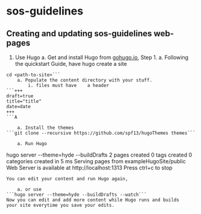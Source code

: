 sos-guidelines
==============

## Creating and updating sos-guidelines web-pages

1. Use Hugo 
	a. Get and install Hugo from
[gohugo.io](http://gohugo.io/overview/quickstart/), Step 1.
	a. Following the quickstart Guide, have hugo create a site    
```hugo new site <path-to-site>    
cd <path-to-site>```
	a. Populate the content directory with your stuff.
		i. files must have    a header    
```+++ 
draft=true
title="title"
date=date
+++
```A

	a. Install the themes
```git clone --recursive https://github.com/spf13/hugoThemes themes```

	a. Run Hugo
```
hugo server --theme=hyde --buildDrafts
2 pages created
0 tags created
0 categories created
in 5 ms
Serving pages from exampleHugoSite/public
Web Server is available at http://localhost:1313
Press ctrl+c to stop
```
You can edit your content and run Hugo again, 

	a. or use 
```hugo server --theme=hyde --buildDrafts --watch```
Now you can edit and add more content while Hugo runs and builds
your site everytime you save your edits.
